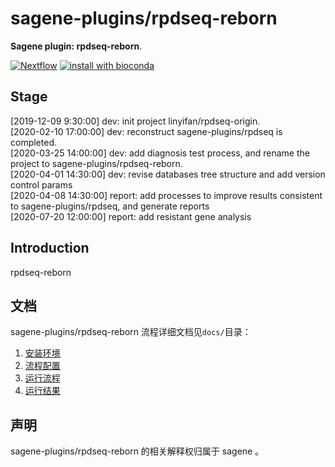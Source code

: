 # sagene-plugins/rpdseq-reborn

**Sagene plugin: rpdseq-reborn**.

[![Nextflow](https://img.shields.io/badge/nextflow-%E2%89%A519.01.0-brightgreen.svg)](https://www.nextflow.io/)
[![install with bioconda](https://img.shields.io/badge/install%20with-bioconda-brightgreen.svg)](http://bioconda.github.io/)

## Stage
[2019-12-09  9:30:00] dev: init project linyifan/rpdseq-origin.  
[2020-02-10 17:00:00] dev: reconstruct sagene-plugins/rpdseq is completed.  
[2020-03-25 14:00:00] dev: add diagnosis test process, and rename the project to sagene-plugins/rpdseq-reborn.  
[2020-04-01 14:30:00] dev: revise databases tree structure and add version control params  
[2020-04-08 14:30:00] report: add processes to improve results consistent to sagene-plugins/rpdseq, and generate reports  
[2020-07-20 12:00:00] report: add resistant gene analysis  

## Introduction
rpdseq-reborn

## 文档
sagene-plugins/rpdseq-reborn 流程详细文档见`docs/`目录：

1. [安装环境](docs/installation.md)
2. [流程配置](docs/pipeline_setup.md)
3. [运行流程](docs/usage.md)
4. [运行结果](docs/output.md)

## 声明
sagene-plugins/rpdseq-reborn 的相关解释权归属于 sagene 。
